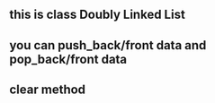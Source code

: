 ## this is class Doubly Linked List
## you can push_back/front data and pop_back/front data
## clear method